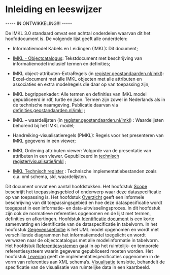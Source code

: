 Inleiding en leeswijzer
=======================

----- IN ONTWIKKELING!!! -----

De IMKL 3.0 standaard omvat een achttal onderdelen waarvan dit het hoofddocument
is. De volgende lijst geeft alle onderdelen:

-   Informatiemodel Kabels en Leidingen (IMKL): Dit document;

-   [IMKL - Objectcatalogus](https://docs.geostandaarden.nl/kl/imkl-oc/): Tekstdocument met beschrijving van informatiemodel inclusief termen en definities;

-   IMKL object-attributen-ExtraRegels (in [register.geostandaarden.nl/imkl](https://register.geostandaarden.nl/?url=kabelsleidingen/imkl)): Excel-document 	met alle IMKL objecten met alle attributen en associaties en extra modelregels die daar op van toepassing zijn;

-	IMKL begrippenkader: Alle termen en definities van IMKL model gepubliceerd in rdf, turtle en json. Termen zijn zowel in Nederlands als in de technische naamgeving. Publicatie daarvan via [definities.geostandaarden.nl/imkl](https://definities.geostandaarden.nl/imkl) ;

-   IMKL – waardelijsten (in [register.geostandaarden.nl/imkl](https://register.geostandaarden.nl/?url=kabelsleidingen/imkl)) : Waardelijsten behorend bij het IMKL model;

-   Handreiking-visualisatieregels (PMKL): Regels voor het presenteren van IMKL gegevens in een viewer;

-	IMKL Ordening attributen viewer: Volgorde van de presentatie van attributen in een viewer. Gepubliceerd in [technisch register/visualisatie/imkl](https://register.geostandaarden.nl/?url=kabelsleidingen/imkl) ;

-	[IMKL Technisch register](https://register.geostandaarden.nl/?url=kabelsleidingen/imkl) : Technische implementatiebestanden zoals o.a. xml schema, sld, waardelijsten.

Dit document omvat een aantal hoofdstukken. Het hoofdstuk [Scope](#scope) beschrijft het
toepassingsgebied of onderwerp waar deze dataspecificatie op van toepassing is.
Het hoofdstuk [Overzicht](#overzicht) geeft een informele beschrijving van dit toepassingsgebied en hoe
deze dataspecificatie wordt toegepast in een informatie- en
data-uitwisselingsproces. In dit hoofdstuk zijn ook de normatieve referenties
opgenomen en de lijst met termen, definities en afkortingen. Hoofdstuk [Identificatie document](#identificatie-document) is een
korte samenvatting en identificatie van de dataspecificatie in tabelvorm. In het 
hoofdstuk [Gegevensdefinitie](#gegevensdefinitie) is het UML model opgenomen en wordt met verschillende diagrammen het
informatiemodel toegelicht en wordt verwezen naar de objectcatalogus met alle
modelinformatie in tabelvorm. Het hoofdstuk [Referentiesystemen](#referentiesystemen) gaat in op het ruimtelijk- en
temporele referentiesysteem waarin gegevens gepubliceerd moeten worden.
Het hoofdstuk [Levering](#levering) geeft de implementatiespecificaties opgenomen in de vorm van
referenties aan XML schema’s. [Visualisatie](#visualisatie) tenslotte, behandelt de specificatie
van de visualisatie van ruimtelijke data in een kaartbeeld.
